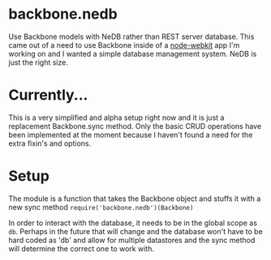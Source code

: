 backbone.nedb
=============

Use Backbone models with NeDB rather than REST server database. This came out of a need to use Backbone inside of a [node-webkit](http:github.com/rogerwang/node-webkit) app I'm working on and I wanted a simple database management system. NeDB is just the right size.

Currently...
=============

This is a very simplified and alpha setup right now and it is just a replacement Backbone.sync method. Only the basic CRUD operations have been implemented at the moment because I haven't found a need for the extra fixin's and options.

Setup
=============

The module is a function that takes the Backbone object and stuffs it with a new sync method
`require('backbone.nedb')(Backbone)`

In order to interact with the database, it needs to be in the global scope as `db`. Perhaps in the future that will change and the database won't have to be hard coded as 'db' and allow for multiple datastores and the sync method will determine the correct one to work with.
